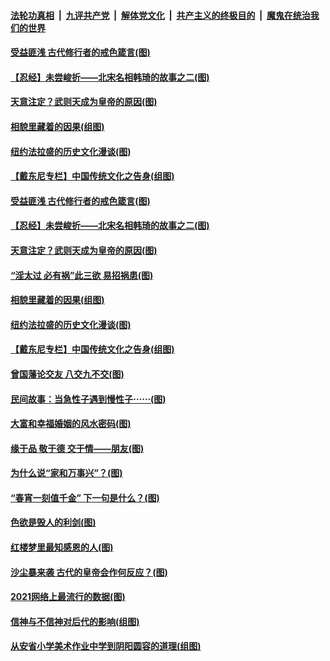 

####  [法轮功真相](../../../../basic/blob/master/README.md?t=03220201) &nbsp;|&nbsp; [九评共产党](../../../../9ping.md/blob/master/README.md?t=03220201) &nbsp;|&nbsp; [解体党文化](../../../../jtdwh.md/blob/master/README.md?t=03220201)  &nbsp;|&nbsp; [共产主义的终极目的](../../../../gczydzjmd.md/blob/master/README.md?t=03220201) &nbsp;|&nbsp; [魔鬼在统治我们的世界](../../../../mgztzwmdsj.md/blob/master/README.md?t=03220201) 

#### [受益匪浅 古代修行者的戒色箴言(图)](../pages/p7/966228.md?t=03220201) 

#### [【忍经】未尝峻折——北宋名相韩琦的故事之二(图)](../pages/p7/965939.md?t=03220201) 

#### [天意注定？武则天成为皇帝的原因(图)](../pages/p7/966140.md?t=03220201) 

#### [相貌里藏着的因果(组图)](../pages/p7/964802.md?t=03220201) 

#### [纽约法拉盛的历史文化漫谈(图)](../pages/p7/965751.md?t=03220201) 

#### [【戴东尼专栏】中国传统文化之告身(组图)](../pages/p7/959947.md?t=03220201) 

#### [受益匪浅 古代修行者的戒色箴言(图)](../pages/p7/966228.md?t=03220201) 

#### [【忍经】未尝峻折——北宋名相韩琦的故事之二(图)](../pages/p7/965939.md?t=03220201) 

#### [天意注定？武则天成为皇帝的原因(图)](../pages/p7/966140.md?t=03220201) 

#### [“淫太过 必有祸”此三欲 易招祸患(图)](../pages/p7/966025.md?t=03220201) 

#### [相貌里藏着的因果(组图)](../pages/p7/964802.md?t=03220201) 

#### [纽约法拉盛的历史文化漫谈(图)](../pages/p7/965751.md?t=03220201) 

#### [【戴东尼专栏】中国传统文化之告身(组图)](../pages/p7/959947.md?t=03220201) 


#### [曾国藩论交友 八交九不交(图)](../pages/p7/965970.md?t=03220201) 

#### [民间故事：当急性子遇到慢性子⋯⋯(图)](../pages/p7/965462.md?t=03220201) 

#### [大富和幸福婚姻的风水密码(图)](../pages/p7/961770.md?t=03220201) 

#### [缘于品 敬于德 交于情——朋友(图)](../pages/p7/965027.md?t=03220201) 

#### [为什么说“家和万事兴”？(图)](../pages/p7/965933.md?t=03220201) 

#### [“春宵一刻值千金” 下一句是什么？(图)](../pages/p7/965868.md?t=03220201) 

#### [色欲是毁人的利剑(图)](../pages/p7/956980.md?t=03220201) 

#### [红楼梦里最知感恩的人(图)](../pages/p7/965406.md?t=03220201) 

#### [沙尘暴来袭 古代的皇帝会作何反应？(图)](../pages/p7/965827.md?t=03220201) 

#### [2021网络上最流行的数据(图)](../pages/p7/965353.md?t=03220201) 

#### [信神与不信神对后代的影响(组图)](../pages/p7/965304.md?t=03220201) 

#### [从安省小学美术作业中学到阴阳圆容的道理(组图)](../pages/p7/964471.md?t=03220201) 


